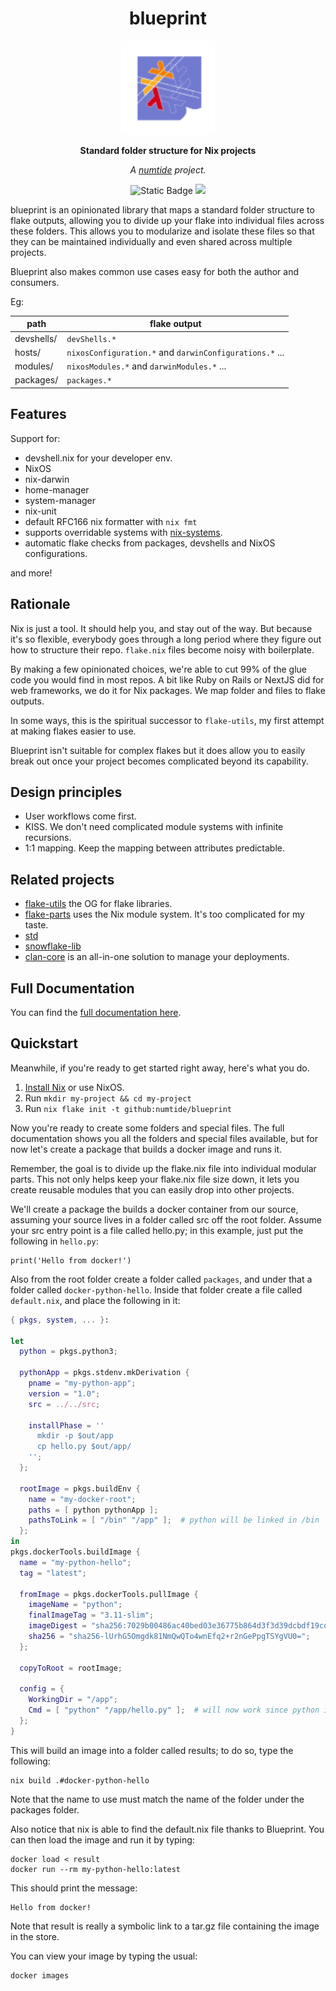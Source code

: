 <div align="center">

# blueprint

<img src="docs/blueprint.svg" height="150"/>

**Standard folder structure for Nix projects**

*A <a href="https://numtide.com/">numtide</a> project.*

<p>
<img alt="Static Badge" src="https://img.shields.io/badge/Status-experimental-orange">
<a href="https://app.element.io/#/room/#home:numtide.com"><img src="https://img.shields.io/badge/Support-%23numtide-blue"/></a>
</p>

</div>

blueprint is an opinionated library that maps a standard folder structure to flake outputs, allowing you to divide up your flake into individual files across these folders. This allows you to modularize and isolate these files so that they can be maintained individually and even shared across multiple projects. 

Blueprint also  makes common use cases easy for both the author and consumers.

Eg:

| path | flake output |
|-------|------|
| devshells/ | `devShells.*` |
| hosts/ | `nixosConfiguration.*` and `darwinConfigurations.*` ... |
| modules/ | `nixosModules.*` and `darwinModules.*` ... |
| packages/ | `packages.*` |

## Features

Support for:

* devshell.nix for your developer env.
* NixOS
* nix-darwin
* home-manager
* system-manager
* nix-unit
* default RFC166 nix formatter with `nix fmt`
* supports overridable systems with [nix-systems](https://github.com/nix-systems).
* automatic flake checks from packages, devshells and NixOS configurations.

and more!

## Rationale

Nix is just a tool. It should help you, and stay out of the way. But because it's so flexible, everybody goes through a long period where they figure out how to structure their repo. `flake.nix` files become noisy with boilerplate.

By making a few opinionated choices, we're able to cut 99% of the glue code you would find in most repos. A bit like Ruby on Rails or NextJS did for web frameworks, we do it for Nix packages. We map folder and files to flake outputs.

In some ways, this is the spiritual successor to `flake-utils`, my first attempt at making flakes easier to use.

Blueprint isn't suitable for complex flakes but it does allow you to easily break out once your project becomes complicated beyond its capability.

## Design principles

* User workflows come first.
* KISS. We don't need complicated module systems with infinite recursions.
* 1:1 mapping. Keep the mapping between attributes predictable.

## Related projects

* [flake-utils](https://github.com/numtide/flake-utils) the OG for flake libraries.
* [flake-parts](https://flake.parts) uses the Nix module system. It's too complicated for my taste.
* [std](https://github.com/divnix/std)
* [snowflake-lib](https://github.com/snowfallorg/lib)
* [clan-core](https://git.clan.lol/clan/clan-core) is an all-in-one solution to manage your deployments.

## Full Documentation

You can find the [full documentation here](https://numtide.github.io/blueprint/main/).

## Quickstart

Meanwhile, if you're ready to get started right away, here's what you do.

1. [Install Nix](https://nix.dev/install-nix) or use NixOS.
2. Run `mkdir my-project && cd my-project`
3. Run `nix flake init -t github:numtide/blueprint`

Now you're ready to create some folders and special files. The full documentation shows you all the folders and special files available, but for now let's create a package that builds a docker image and runs it.

Remember, the goal is to divide up the flake.nix file into individual modular parts. This not only helps keep your flake.nix file size down, it lets you create reusable modules that you can easily drop into other projects.

We'll create a package the builds a docker container from our source, assuming your source lives in a folder called src off the root folder. Assume your src entry point is a file called hello.py; in this example, just put the following in `hello.py`:

```
print('Hello from docker!')
```

Also from the root folder create a folder called `packages`, and under that a folder called `docker-python-hello`. Inside that folder create a file called `default.nix`, and place the following in it:

```nix
{ pkgs, system, ... }:

let
  python = pkgs.python3;

  pythonApp = pkgs.stdenv.mkDerivation {
    pname = "my-python-app";
    version = "1.0";
    src = ../../src;

    installPhase = ''
      mkdir -p $out/app
      cp hello.py $out/app/
    '';
  };

  rootImage = pkgs.buildEnv {
    name = "my-docker-root";
    paths = [ python pythonApp ];
    pathsToLink = [ "/bin" "/app" ];  # python will be linked in /bin
  };
in
pkgs.dockerTools.buildImage {
  name = "my-python-hello";
  tag = "latest";

  fromImage = pkgs.dockerTools.pullImage {
    imageName = "python";
    finalImageTag = "3.11-slim";
    imageDigest = "sha256:7029b00486ac40bed03e36775b864d3f3d39dcbdf19cd45e6a52d541e6c178f0";
    sha256 = "sha256-lUrhG5Omgdk81NmQwQTo4wnEfq2+r2nGePpgTSYgVU0=";
  };

  copyToRoot = rootImage;

  config = {
    WorkingDir = "/app";
    Cmd = [ "python" "/app/hello.py" ];  # will now work since python is in /bin
  };
}
```

This will build an image into a folder called results; to do so, type the following:

```
nix build .#docker-python-hello
```

Note that the name to use must match the name of the folder under the packages folder.

Also notice that nix is able to find the default.nix file thanks to Blueprint. You can then load the image and run it by typing:

```
docker load < result
docker run --rm my-python-hello:latest
```

This should print the message:

```
Hello from docker!
```

Note that result is really a symbolic link to a tar.gz file containing the image in the store.

You can view your image by typing the usual:

```
docker images
```


